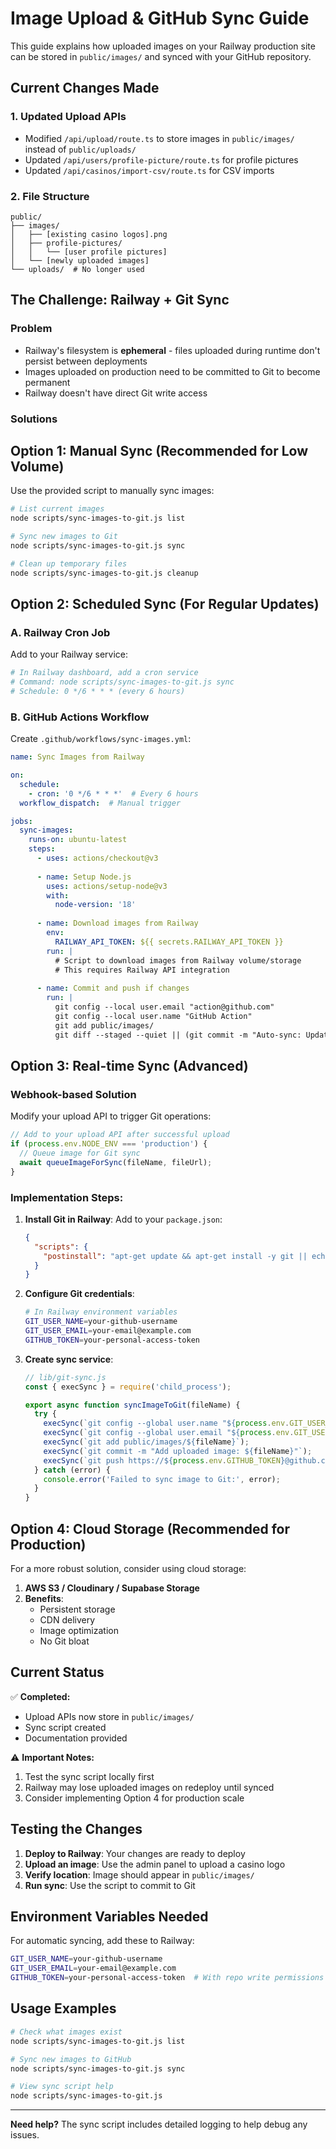 # Image Upload & GitHub Sync Guide

This guide explains how uploaded images on your Railway production site can be stored in `public/images/` and synced with your GitHub repository.

## Current Changes Made

### 1. Updated Upload APIs
- Modified `/api/upload/route.ts` to store images in `public/images/` instead of `public/uploads/`
- Updated `/api/users/profile-picture/route.ts` for profile pictures
- Updated `/api/casinos/import-csv/route.ts` for CSV imports

### 2. File Structure
```
public/
├── images/
│   ├── [existing casino logos].png
│   ├── profile-pictures/
│   │   └── [user profile pictures]
│   └── [newly uploaded images]
└── uploads/  # No longer used
```

## The Challenge: Railway + Git Sync

### Problem
- Railway's filesystem is **ephemeral** - files uploaded during runtime don't persist between deployments
- Images uploaded on production need to be committed to Git to become permanent
- Railway doesn't have direct Git write access

### Solutions

## Option 1: Manual Sync (Recommended for Low Volume)

Use the provided script to manually sync images:

```bash
# List current images
node scripts/sync-images-to-git.js list

# Sync new images to Git
node scripts/sync-images-to-git.js sync

# Clean up temporary files
node scripts/sync-images-to-git.js cleanup
```

## Option 2: Scheduled Sync (For Regular Updates)

### A. Railway Cron Job
Add to your Railway service:

```bash
# In Railway dashboard, add a cron service
# Command: node scripts/sync-images-to-git.js sync
# Schedule: 0 */6 * * * (every 6 hours)
```

### B. GitHub Actions Workflow
Create `.github/workflows/sync-images.yml`:

```yaml
name: Sync Images from Railway

on:
  schedule:
    - cron: '0 */6 * * *'  # Every 6 hours
  workflow_dispatch:  # Manual trigger

jobs:
  sync-images:
    runs-on: ubuntu-latest
    steps:
      - uses: actions/checkout@v3
      
      - name: Setup Node.js
        uses: actions/setup-node@v3
        with:
          node-version: '18'
          
      - name: Download images from Railway
        env:
          RAILWAY_API_TOKEN: ${{ secrets.RAILWAY_API_TOKEN }}
        run: |
          # Script to download images from Railway volume/storage
          # This requires Railway API integration
          
      - name: Commit and push if changes
        run: |
          git config --local user.email "action@github.com"
          git config --local user.name "GitHub Action"
          git add public/images/
          git diff --staged --quiet || (git commit -m "Auto-sync: Update images from Railway" && git push)
```

## Option 3: Real-time Sync (Advanced)

### Webhook-based Solution
Modify your upload API to trigger Git operations:

```javascript
// Add to your upload API after successful upload
if (process.env.NODE_ENV === 'production') {
  // Queue image for Git sync
  await queueImageForSync(fileName, fileUrl);
}
```

### Implementation Steps:

1. **Install Git in Railway**:
   Add to your `package.json`:
   ```json
   {
     "scripts": {
       "postinstall": "apt-get update && apt-get install -y git || echo 'Git already installed'"
     }
   }
   ```

2. **Configure Git credentials**:
   ```bash
   # In Railway environment variables
   GIT_USER_NAME=your-github-username
   GIT_USER_EMAIL=your-email@example.com
   GITHUB_TOKEN=your-personal-access-token
   ```

3. **Create sync service**:
   ```javascript
   // lib/git-sync.js
   const { execSync } = require('child_process');
   
   export async function syncImageToGit(fileName) {
     try {
       execSync(`git config --global user.name "${process.env.GIT_USER_NAME}"`);
       execSync(`git config --global user.email "${process.env.GIT_USER_EMAIL}"`);
       execSync(`git add public/images/${fileName}`);
       execSync(`git commit -m "Add uploaded image: ${fileName}"`);
       execSync(`git push https://${process.env.GITHUB_TOKEN}@github.com/yourusername/yourrepo.git main`);
     } catch (error) {
       console.error('Failed to sync image to Git:', error);
     }
   }
   ```

## Option 4: Cloud Storage (Recommended for Production)

For a more robust solution, consider using cloud storage:

1. **AWS S3 / Cloudinary / Supabase Storage**
2. **Benefits**: 
   - Persistent storage
   - CDN delivery
   - Image optimization
   - No Git bloat

## Current Status

✅ **Completed:**
- Upload APIs now store in `public/images/`
- Sync script created
- Documentation provided

⚠️ **Important Notes:**
1. Test the sync script locally first
2. Railway may lose uploaded images on redeploy until synced
3. Consider implementing Option 4 for production scale

## Testing the Changes

1. **Deploy to Railway**: Your changes are ready to deploy
2. **Upload an image**: Use the admin panel to upload a casino logo
3. **Verify location**: Image should appear in `public/images/`
4. **Run sync**: Use the script to commit to Git

## Environment Variables Needed

For automatic syncing, add these to Railway:

```bash
GIT_USER_NAME=your-github-username
GIT_USER_EMAIL=your-email@example.com
GITHUB_TOKEN=your-personal-access-token  # With repo write permissions
```

## Usage Examples

```bash
# Check what images exist
node scripts/sync-images-to-git.js list

# Sync new images to GitHub
node scripts/sync-images-to-git.js sync

# View sync script help
node scripts/sync-images-to-git.js
```

---

**Need help?** The sync script includes detailed logging to help debug any issues. 